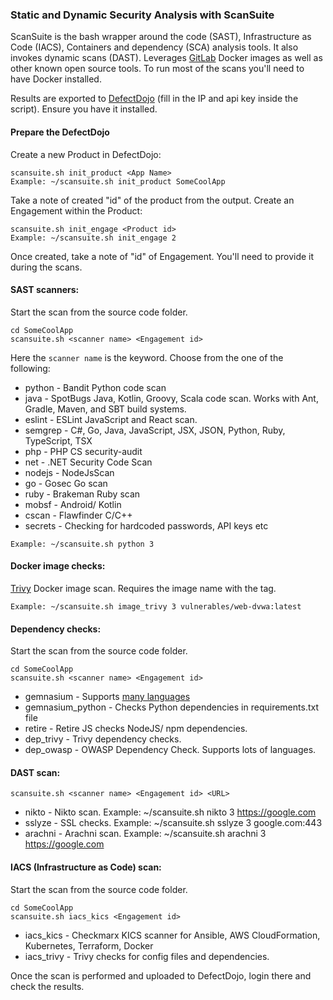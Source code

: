 
### Static and Dynamic Security Analysis with ScanSuite 

ScanSuite is the bash wrapper around the code (SAST), Infrastructure as Code (IACS), Containers and dependency (SCA) analysis tools. It also invokes dynamic scans (DAST).
Leverages [GitLab](https://docs.gitlab.com/ee/user/application_security/sast/) Docker images as well as other known open source tools. To run most of the scans you'll need to have Docker installed.

Results are exported to [DefectDojo](https://github.com/DefectDojo/django-DefectDojo) (fill in the IP and api key inside the script). Ensure you have it installed.

#### Prepare the DefectDojo

Create a new Product in DefectDojo:

```
scansuite.sh init_product <App Name>
Example: ~/scansuite.sh init_product SomeCoolApp
```

Take a note of created "id" of the product from the output. Create an Engagement within the Product:

```
scansuite.sh init_engage <Product id>        
Example: ~/scansuite.sh init_engage 2
```

Once created, take a note of "id" of Engagement. You'll need to provide it during the scans.

#### SAST scanners:

Start the scan from the source code folder.

```
cd SomeCoolApp
scansuite.sh <scanner name> <Engagement id> 
```
Here the `scanner name` is the keyword. Choose from the one of the following:

* python      - Bandit Python code scan
* java        - SpotBugs Java, Kotlin, Groovy, Scala code scan. Works with Ant, Gradle, Maven, and SBT build systems.
* eslint      - ESLint JavaScript and React scan.
* semgrep     - C#, Go, Java, JavaScript, JSX, JSON, Python, Ruby, TypeScript, TSX
* php         - PHP CS security-audit
* net         - .NET Security Code Scan
* nodejs      - NodeJsScan
* go          - Gosec Go scan
* ruby        - Brakeman Ruby scan
* mobsf       - Android/ Kotlin
* cscan       - Flawfinder C/C++
* secrets     - Checking for hardcoded passwords, API keys etc

```
Example: ~/scansuite.sh python 3
```

#### Docker image checks:

[Trivy](https://github.com/aquasecurity/trivy) Docker image scan. Requires the image name with the tag.

```
Example: ~/scansuite.sh image_trivy 3 vulnerables/web-dvwa:latest                  
```

#### Dependency checks:

Start the scan from the source code folder.

```
cd SomeCoolApp
scansuite.sh <scanner name> <Engagement id> 
```

* gemnasium   - Supports [many languages](https://docs.gitlab.com/ee/user/application_security/dependency_scanning/)
* gemnasium_python - Checks Python dependencies in requirements.txt file
* retire      - Retire JS checks NodeJS/ npm dependencies.
* dep_trivy   - Trivy dependency checks.
* dep_owasp   - OWASP Dependency Check. Supports lots of languages.

#### DAST scan:

```
scansuite.sh <scanner name> <Engagement id> <URL>
```

* nikto       - Nikto scan. Example: ~/scansuite.sh nikto 3 https://google.com
* sslyze      - SSL checks. Example: ~/scansuite.sh sslyze 3 google.com:443
* arachni     - Arachni scan. Example: ~/scansuite.sh arachni 3 https://google.com

#### IACS (Infrastructure as Code) scan:

Start the scan from the source code folder.

```
cd SomeCoolApp
scansuite.sh iacs_kics <Engagement id> 
```

* iacs_kics - Checkmarx KICS scanner for Ansible, AWS CloudFormation, Kubernetes, Terraform, Docker
* iacs_trivy - Trivy checks for config files and dependencies.

Once the scan is performed and uploaded to DefectDojo, login there and check the results.